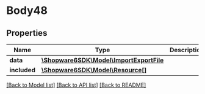 # Body48

## Properties
Name | Type | Description | Notes
------------ | ------------- | ------------- | -------------
**data** | [**\Shopware6SDK\Model\ImportExportFile**](ImportExportFile.md) |  | [optional] 
**included** | [**\Shopware6SDK\Model\Resource[]**](Resource.md) |  | [optional] 

[[Back to Model list]](../../README.md#documentation-for-models) [[Back to API list]](../../README.md#documentation-for-api-endpoints) [[Back to README]](../../README.md)

